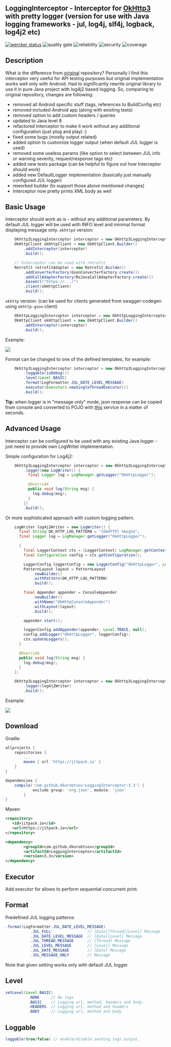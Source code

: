 LoggingInterceptor - Interceptor for [OkHttp3](https://github.com/square/okhttp) with pretty logger
(version for use with Java logging frameworks - jul, log4j, slf4j, logback, log4j2 etc)
--------
[![wercker status](https://app.wercker.com/status/a5684f9e7c75dbf62072dcdd2a96cd90/s/ "wercker status")](https://app.wercker.com/project/byKey/a5684f9e7c75dbf62072dcdd2a96cd90)
![quality gate](https://sonarcloud.io/api/project_badges/measure?project=source%3Alib&metric=alert_status)
![reliability](https://sonarcloud.io/api/project_badges/measure?project=LoggingInterceptor%3Alib&metric=reliability_rating)
![security](https://sonarcloud.io/api/project_badges/measure?project=source%3Alib&metric=security_rating)
![coverage](https://sonarcloud.io/api/project_badges/measure?project=source%3Alib&metric=coverage)


Description
-----------
What is the difference from [original](https://github.com/ihsanbal/LoggingInterceptor) repository?
Personally I find this interceptor very useful for API testing purposes but original implementation
works well only with Android. Had to significantly rewrite original library to use it in pure Java
project with log4j2 based logging. So, comparing to original repository, changes are following:

- removed all Android specific stuff (tags, references to BuildConfig etc)
- removed included Android app (along with existing tests)
- removed option to add custom headers / queries
- updated to Java level 8
- refactored Interceptor to make it work without any additional configuration (just plug and play) :)
- fixed some bugs (mostly output related)
- added option to customize logger output (when default JUL logger is used)
- removed some useless params (like option to select between JUL info or warning severity, request/response tags etc)
- added new tests package (can be helpful to figure out how Interceptor should work)
- added new DefaultLogger implementation (basically just manually configured JUL logger)
- reworked builder (to support those above mentioned changes)
- Interceptor now pretty prints XML body as well


Basic Usage
-----------
Interceptor should work as is - without any additional parameters.
By default JUL logger will be used with INFO level and minimal format
displaying message only.
`okhttp3` version:
```java
    Okhttp3LoggingInterceptor interceptor = new Okhttp3LoggingInterceptor.Builder().build();
    OkHttpClient okHttpClient = new OkHttpClient.Builder()
        .addInterceptor(interceptor)
        .build();

    // Interceptor can be used with retrofit
    Retrofit retrofitAdapter = new Retrofit.Builder()
        .addConverterFactory(GsonConverterFactory.create())
        .addCallAdapterFactory(RxJavaCallAdapterFactory.create())
        .baseUrl("https://.../")
        .client(okHttpClient)
        .build();
```

`okhttp` version: (can be used for clients generated from swagger-codegen using `okhttp-gson` client)
```java
    OkhttpLoggingInterceptor interceptor = new OkhttpLoggingInterceptor.Builder().build();
    OkHttpClient okHttpClient = new OkHttpClient.Builder()
        .addInterceptor(interceptor)
        .build();
```
Example:

<p align="left">
    <img src="https://raw.githubusercontent.com/dkorobtsov/LoggingInterceptor/master/images/screenshot3.png"/>
</p>

Format can be changed to one of the defined templates, for example:
```java
    Okhttp3LoggingInterceptor interceptor = new Okhttp3LoggingInterceptor.Builder()
        .loggable(isDebug())
        .level(Level.BASIC)
        .format(LogFormatter.JUL_DATE_LEVEL_MESSAGE)
        .executor(Executors.newSingleThreadExecutor())
        .build();
```

**Tip:** when logger is in "message only" mode, json response can be copied
from console and converted to POJO with [this](http://www.jsonschema2pojo.org/) service in a matter of seconds.

Advanced Usage
--------------
Interceptor can be configured to be used with any existing Java logger -
just need to provide own LogWriter implementation.

Simple configuration for Log4j2:
```java
    Okhttp3LoggingInterceptor interceptor = new Okhttp3LoggingInterceptor.Builder()
        .logger(new LogWriter() {
          final Logger log = LogManager.getLogger("OkHttpLogger");

          @Override
          public void log(String msg) {
            log.debug(msg);
          }
        })
        .build();
```

Or more sophisticated approach with custom logging pattern.
```java
    LogWriter log4j2Writer = new LogWriter() {
      final String OK_HTTP_LOG_PATTERN = "[OkHTTP] %msg%n";
      final Logger log = LogManager.getLogger("OkHttpLogger");

      {
        final LoggerContext ctx = (LoggerContext) LogManager.getContext(false);
        final Configuration config = ctx.getConfiguration();

        LoggerConfig loggerConfig = new LoggerConfig("OkHttpLogger", Level.TRACE, false);
        PatternLayout layout = PatternLayout
            .newBuilder()
            .withPattern(OK_HTTP_LOG_PATTERN)
            .build();

        final Appender appender = ConsoleAppender
            .newBuilder()
            .withName("OkHttpConsoleAppender")
            .withLayout(layout)
            .build();

        appender.start();

        loggerConfig.addAppender(appender, Level.TRACE, null);
        config.addLogger("OkHttpLogger", loggerConfig);
        ctx.updateLoggers();
      }

      @Override
      public void log(String msg) {
        log.debug(msg);
      }
    };

    Okhttp3LoggingInterceptor interceptor = new Okhttp3LoggingInterceptor.Builder()
        .logger(log4j2Writer)
        .build();
```
Example:
<p align="left">
    <img src="https://raw.githubusercontent.com/dkorobtsov/LoggingInterceptor/master/images/screenshot2.png"/>
</p>

Download
--------

Gradle:
```groovy
allprojects {
	repositories {
		...
		maven { url 'https://jitpack.io' }
	}
}

dependencies {
	compile('com.github.dkorobtsov:LoggingInterceptor:3.3') {
        	exclude group: 'org.json', module: 'json'
    	}
}
```

Maven:
```xml
<repository>
   <id>jitpack.io</id>
   <url>https://jitpack.io</url>
</repository>

<dependency>
	    <groupId>com.github.dkorobtsov</groupId>
	    <artifactId>LoggingInterceptor</artifactId>
	    <version>3.3</version>
</dependency>
```


Executor
--------
Add executor for allows to perform sequential concurrent print.

Format
------
Predefined JUL logging patterns:
```java
.format(LogFormatter.JUL_DATE_LEVEL_MESSAGE)
           .JUL_FULL                // [Date][Thread][Level] Message
           .JUL_DATE_LEVEL_MESSAGE  // [Date][Level] Message
           .JUL_THREAD_MESSAGE      // [Thread] Message
           .JUL_LEVEL_MESSAGE       // [Level] Message
           .JUL_DATE_MESSAGE        // [Date] Message
           .JUL_MESSAGE_ONLY        // Message
```
Note that given setting works only with default JUL logger.

Level
--------

```java
setLevel(Level.BASIC)
	      .NONE     // No logs
	      .BASIC    // Logging url, method, headers and body.
	      .HEADERS  // Logging url, method and headers
	      .BODY     // Logging url, method and body
```	

Loggable
--------

```java
loggable(true/false) // enable/disable sending logs output.
```
